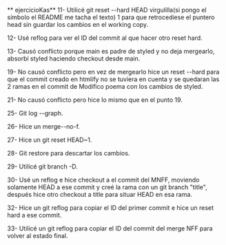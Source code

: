 ** ejercicioKas**
11- Utilicé git reset --hard HEAD virgulilla(si pongo el símbolo el README me tacha el texto) 1 para que retrocediese el puntero head sin guardar los cambios en el working copy.  

12- Usé reflog para ver el ID del commit al que hacer otro reset hard.  

13- Causó conflicto porque main es padre de styled y no deja mergearlo, absorbí styled haciendo checkout desde main.  

19- No causó conflicto pero en vez de mergearlo hice un reset --hard para que el commit creado en htmlify no se tuviera en cuenta y se quedaran las 2 ramas en el commit de Modifico poema con los cambios de styled.  

21- No causó conflicto pero hice lo mismo que en el punto 19.  

25- Git log --graph.  

26- Hice un merge--no-f.  

27- Hice un git reset HEAD~1.  

28- Git restore para descartar los cambios.  

29- Utilicé git branch -D.  

30- Usé un reflog e hice checkout a el commit del MNFF, moviendo solamente HEAD a ese commit y creé la rama con un git branch "title", después hice otro checkout a
title para situar HEAD en esa rama.  

32- Hice un git reflog para copiar el ID del primer commit e hice un reset hard a ese commit.  

33- Utilicé  un git reflog para copiar el ID del commit del merge NFF para volver al estado final.
